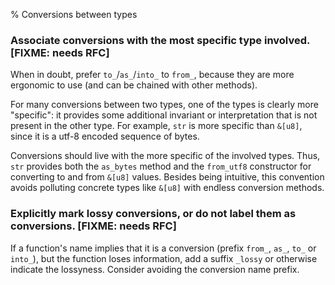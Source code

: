 % Conversions between types

### Associate conversions with the most specific type involved. **[FIXME: needs RFC]**

When in doubt, prefer `to_`/`as_`/`into_` to `from_`, because they are
more ergonomic to use (and can be chained with other methods).

For many conversions between two types, one of the types is clearly more
"specific": it provides some additional invariant or interpretation that is not
present in the other type. For example, `str` is more specific than `&[u8]`,
since it is a utf-8 encoded sequence of bytes.

Conversions should live with the more specific of the involved types. Thus,
`str` provides both the `as_bytes` method and the `from_utf8` constructor for
converting to and from `&[u8]` values. Besides being intuitive, this convention
avoids polluting concrete types like `&[u8]` with endless conversion methods.

### Explicitly mark lossy conversions, or do not label them as conversions. **[FIXME: needs RFC]**

If a function's name implies that it is a conversion (prefix `from_`, `as_`,
`to_` or `into_`), but the function loses information, add a suffix `_lossy` or
otherwise indicate the lossyness. Consider avoiding the conversion name prefix.
